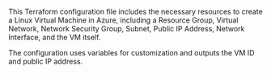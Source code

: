 This Terraform configuration file includes the necessary resources to create a
Linux Virtual Machine in Azure, including a Resource Group, Virtual Network,
Network Security Group, Subnet, Public IP Address, Network Interface, and the VM itself.

The configuration uses variables for customization and outputs the VM ID and public IP address.
